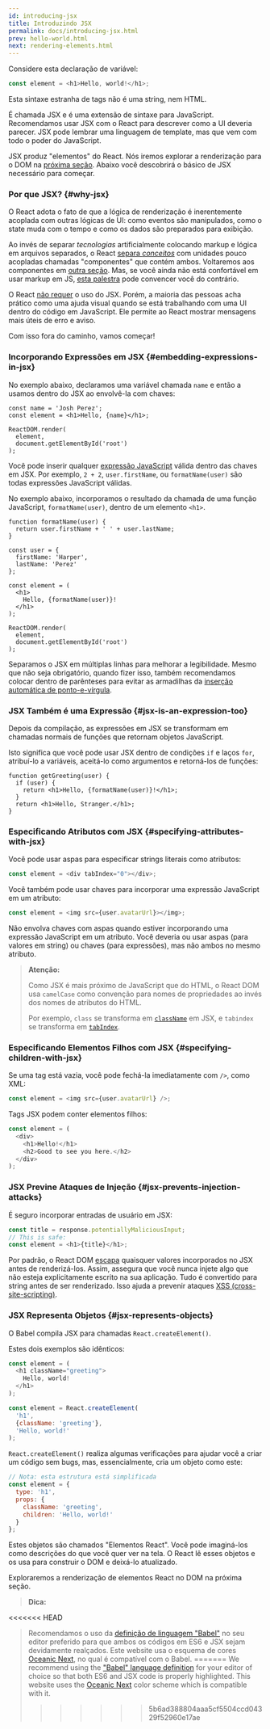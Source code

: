 ```yaml
---
id: introducing-jsx
title: Introduzindo JSX
permalink: docs/introducing-jsx.html
prev: hello-world.html
next: rendering-elements.html
---
```


Considere esta declaração de variável:

```js
const element = <h1>Hello, world!</h1>;
```

Esta sintaxe estranha de tags não é uma string, nem HTML.

É chamada JSX e é uma extensão de sintaxe para JavaScript. Recomendamos usar JSX com o React para descrever como a UI deveria parecer. JSX pode lembrar uma linguagem de template, mas que vem com todo o poder do JavaScript.

JSX produz "elementos" do React. Nós iremos explorar a renderização para o DOM na [próxima seção](/docs/rendering-elements.html). Abaixo você descobrirá o básico de JSX necessário para começar.

### Por que JSX? {#why-jsx}

O React adota o fato de que a lógica de renderização é inerentemente acoplada com outras lógicas de UI: como eventos são manipulados, como o state muda com o tempo e como os dados são preparados para exibição.

Ao invés de separar *tecnologias* artificialmente colocando markup e lógica em arquivos separados, o React [separa *conceitos*](https://pt.wikipedia.org/wiki/Separa%C3%A7%C3%A3o_de_conceitos) com unidades pouco acopladas chamadas "componentes" que contém ambos. Voltaremos aos componentes em 
 [outra seção](/docs/components-and-props.html). Mas, se você ainda não está confortável em usar markup em JS, [esta palestra](https://www.youtube.com/watch?v=x7cQ3mrcKaY) pode convencer você do contrário.

O React [não requer](/docs/react-without-jsx.html) o uso do JSX. Porém, a maioria das pessoas acha prático como uma ajuda visual quando se está trabalhando com uma UI dentro do código em JavaScript. Ele permite ao React mostrar mensagens mais úteis de erro e aviso.

Com isso fora do caminho, vamos começar!

### Incorporando Expressões em JSX {#embedding-expressions-in-jsx}

No exemplo abaixo, declaramos uma variável chamada `name` e então a usamos dentro do JSX ao envolvê-la com chaves:

```js{1,2}
const name = 'Josh Perez';
const element = <h1>Hello, {name}</h1>;

ReactDOM.render(
  element,
  document.getElementById('root')
);
```

Você pode inserir qualquer [expressão JavaScript](https://developer.mozilla.org/pt-BR/docs/Web/JavaScript/Guide/Expressions_and_Operators#Expressions) válida dentro das chaves em JSX. Por exemplo, `2 + 2`, `user.firstName`, ou `formatName(user)` são todas expressões JavaScript válidas.

No exemplo abaixo, incorporamos o resultado da chamada de uma função JavaScript, `formatName(user)`, dentro de um elemento `<h1>`.

```js{12}
function formatName(user) {
  return user.firstName + ' ' + user.lastName;
}

const user = {
  firstName: 'Harper',
  lastName: 'Perez'
};

const element = (
  <h1>
    Hello, {formatName(user)}!
  </h1>
);

ReactDOM.render(
  element,
  document.getElementById('root')
);
```

[](codepen://introducing-jsx)

Separamos o JSX em múltiplas linhas para melhorar a legibilidade. Mesmo que não seja obrigatório, quando fizer isso, também recomendamos colocar dentro de parênteses para evitar as armadilhas da [inserção automática de ponto-e-vírgula](https://stackoverflow.com/q/2846283).

### JSX Também é uma Expressão {#jsx-is-an-expression-too}

Depois da compilação, as expressões em JSX se transformam em chamadas normais de funções que retornam objetos JavaScript.

Isto significa que você pode usar JSX dentro de condições `if` e laços `for`, atribuí-lo a variáveis, aceitá-lo como argumentos e retorná-los de funções:

```js{3,5}
function getGreeting(user) {
  if (user) {
    return <h1>Hello, {formatName(user)}!</h1>;
  }
  return <h1>Hello, Stranger.</h1>;
}
```

### Especificando Atributos com JSX {#specifying-attributes-with-jsx}

Você pode usar aspas para especificar strings literais como atributos:

```js
const element = <div tabIndex="0"></div>;
```

Você também pode usar chaves para incorporar uma expressão JavaScript em um atributo:

```js
const element = <img src={user.avatarUrl}></img>;
```

Não envolva chaves com aspas quando estiver incorporando uma expressão JavaScript em um atributo. Você deveria ou usar aspas (para valores em string) ou chaves (para expressões), mas não ambos no mesmo atributo.

>**Atenção:**
>
>Como JSX é mais próximo de JavaScript que do HTML, o React DOM usa `camelCase` como convenção para nomes de propriedades ao invés dos nomes de atributos do HTML.
>
>Por exemplo, `class` se transforma em [`className`](https://developer.mozilla.org/pt-BR/docs/Web/API/Element/className) em JSX, e `tabindex` se transforma em [`tabIndex`](https://developer.mozilla.org/pt-BR/docs/Web/API/HTMLElement/tabIndex).

### Especificando Elementos Filhos com JSX {#specifying-children-with-jsx}

Se uma tag está vazia, você pode fechá-la imediatamente com `/>`, como XML:

```js
const element = <img src={user.avatarUrl} />;
```

Tags JSX podem conter elementos filhos:

```js
const element = (
  <div>
    <h1>Hello!</h1>
    <h2>Good to see you here.</h2>
  </div>
);
```

### JSX Previne Ataques de Injeção {#jsx-prevents-injection-attacks}

É seguro incorporar entradas de usuário em JSX:

```js
const title = response.potentiallyMaliciousInput;
// This is safe:
const element = <h1>{title}</h1>;
```

Por padrão, o React DOM [escapa](https://stackoverflow.com/questions/7381974/which-characters-need-to-be-escaped-on-html) quaisquer valores incorporados no JSX antes de renderizá-los. Assim, assegura que você nunca injete algo que não esteja explicitamente escrito na sua aplicação. Tudo é convertido para string antes de ser renderizado. Isso ajuda a prevenir ataques [XSS (cross-site-scripting)](https://pt.wikipedia.org/wiki/Cross-site_scripting).

### JSX Representa Objetos {#jsx-represents-objects}

O Babel compila JSX para chamadas `React.createElement()`.

Estes dois exemplos são idênticos:

```js
const element = (
  <h1 className="greeting">
    Hello, world!
  </h1>
);
```

```js
const element = React.createElement(
  'h1',
  {className: 'greeting'},
  'Hello, world!'
);
```

`React.createElement()` realiza algumas verificações para ajudar você a criar um código sem bugs, mas, essencialmente, cria um objeto como este:

```js
// Nota: esta estrutura está simplificada
const element = {
  type: 'h1',
  props: {
    className: 'greeting',
    children: 'Hello, world!'
  }
};
```

Estes objetos são chamados "Elementos React". Você pode imaginá-los como descrições do que você quer ver na tela. O React lê esses objetos e os usa para construir o DOM e deixá-lo atualizado.

Exploraremos a renderização de elementos React no DOM na próxima seção.

>**Dica:**
>
<<<<<<< HEAD
> Recomendamos o uso da [definição de linguagem "Babel"](https://babeljs.io/docs/editors) no seu editor preferido para que ambos os códigos em ES6 e JSX sejam devidamente realçados. Este website usa o esquema de cores [Oceanic Next](https://labs.voronianski.com/oceanic-next-color-scheme/), no qual é compatível com o Babel.
=======
>We recommend using the ["Babel" language definition](https://babeljs.io/docs/editors) for your editor of choice so that both ES6 and JSX code is properly highlighted. This website uses the [Oceanic Next](https://github.com/voronianski/oceanic-next-color-scheme) color scheme which is compatible with it.
>>>>>>> 5b6ad388804aaa5cf5504ccd04329f52960e17ae
